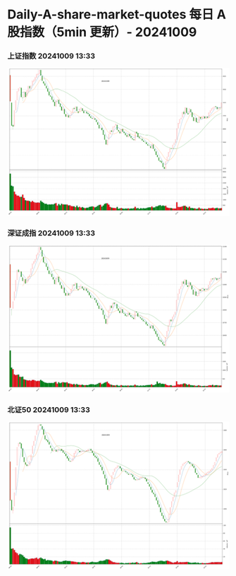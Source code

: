 
# Daily-A-share-market-quotes 每日 A 股指数（5min 更新）- 20241009

### 上证指数 20241009 13:33
![](./fig/2024/10/20241009-sh000001.png)

### 深证成指 20241009 13:33
![](./fig/2024/10/20241009-sz399001.png)

### 北证50 20241009 13:33
![](./fig/2024/10/20241009-bj899050.png)
